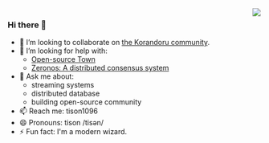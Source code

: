 <img align="right" src="https://github-readme-stats.vercel.app/api?username=tisonkun&show_icons=true&icon_color=CE1D2D&text_color=718096&bg_color=00000000&hide_title=true&hide_border=true" />

### Hi there 👋

- 👯 I’m looking to collaborate on [the Korandoru community](https://github.com/korandoru/dryad).
- 🤔 I’m looking for help with:
  - [Open-source Town](https://github.com/korandoru/open-source-town)
  - [Zeronos: A distributed consensus system](https://github.com/korandoru/zeronos)
- 💬 Ask me about:
  - streaming systems
  - distributed database
  - building open-source community
- 📫 Reach me: tison1096
- 😄 Pronouns: tison /tisən/
- ⚡ Fun fact: I'm a modern wizard.
